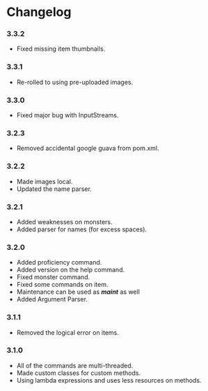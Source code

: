 # Changelog

### 3.3.2
- Fixed missing item thumbnails.

### 3.3.1
- Re-rolled to using pre-uploaded images.

### 3.3.0
- Fixed major bug with InputStreams.

### 3.2.3
- Removed accidental google guava from pom.xml.

### 3.2.2
- Made images local.
- Updated the name parser.

### 3.2.1
- Added weaknesses on monsters.
- Added parser for names (for excess spaces).

### 3.2.0
- Added proficiency command.
- Added version on the help command.
- Fixed monster command.
- Fixed some commands on item.
- Maintenance can be used as ***maint*** as well
- Added Argument Parser.

### 3.1.1
- Removed the logical error on items.

### 3.1.0
- All of the commands are multi-threaded.
- Made custom classes for custom methods.
- Using lambda expressions and uses less resources on methods.